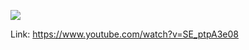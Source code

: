 ![](https://img.youtube.com/vi/SE_ptpA3e08/0.jpg)

Link: https://www.youtube.com/watch?v=SE_ptpA3e08
